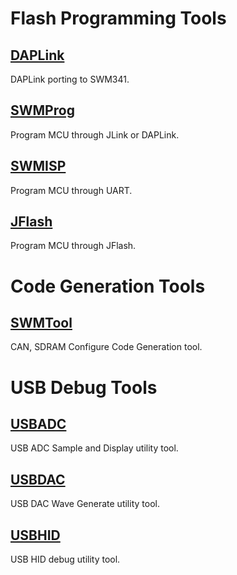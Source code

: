 # Flash Programming Tools
## [DAPLink](https://github.com/Synwit-Co-Ltd/DAPLink)
DAPLink porting to SWM341.

## [SWMProg](https://github.com/Synwit-Co-Ltd/SWMProg)
Program MCU through JLink or DAPLink.

## [SWMISP](https://github.com/Synwit-Co-Ltd/SWMISP)
Program MCU through UART.

## [JFlash](https://github.com/Synwit-Co-Ltd/JFlash)
Program MCU through JFlash.

# Code Generation Tools
## [SWMTool](https://github.com/Synwit-Co-Ltd/SWMTool)
CAN, SDRAM Configure Code Generation tool.

# USB Debug Tools
## [USBADC](https://github.com/Synwit-Co-Ltd/USBADC)
USB ADC Sample and Display utility tool.

## [USBDAC](https://github.com/Synwit-Co-Ltd/USBDAC)
USB DAC Wave Generate utility tool.

## [USBHID](https://github.com/Synwit-Co-Ltd/USBHID)
USB HID debug utility tool.
